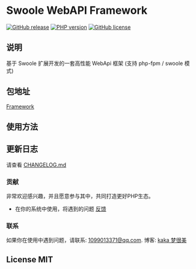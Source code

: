 # Swoole WebAPI Framework

[![GitHub release](https://img.shields.io/github/release/shugachara/framework.svg)](https://github.com/shugachara/framework/releases)
[![PHP version](https://img.shields.io/badge/php-%3E%207-orange.svg)](https://github.com/php/php-src)
[![GitHub license](https://img.shields.io/badge/license-MIT-blue.svg)](#LICENSE)

## 说明

基于 Swoole 扩展开发的一套高性能 WebApi 框架 (支持 php-fpm / swoole 模式)

## 包地址

[Framework](https://packagist.org/packages/shugachara/framework)

## 使用方法


## 更新日志

请查看 [CHANGELOG.md](CHANGELOG.md)

### 贡献

非常欢迎感兴趣，并且愿意参与其中，共同打造更好PHP生态。

* 在你的系统中使用，将遇到的问题 [反馈](https://github.com/shugachara/framework/issues)

### 联系

如果你在使用中遇到问题，请联系: [1099013371@qq.com](mailto:1099013371@qq.com). 博客: [kaka 梦很美](http://www.ls331.com)

## License MIT

